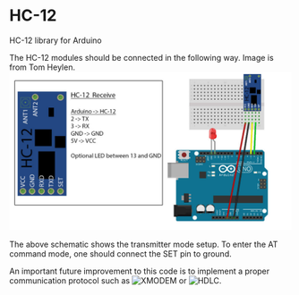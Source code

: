 # HC-12
HC-12 library for Arduino

The HC-12 modules should be connected in the following way. Image is from Tom Heylen.
![alt text](./doc/HC-12_schematic.jpg)

The above schematic shows the transmitter mode setup. To enter the AT command mode,
one should connect the SET pin to ground.

An important future improvement to this code is to implement a proper communication
protocol such as ![XMODEM](http://en.wikipedia.org/wiki/XMODEM) or ![HDLC](http://en.wikipedia.org/wiki/High-Level_Data_Link_Control).
